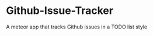 Github-Issue-Tracker
====================

A meteor app that tracks Github issues in a TODO list style
